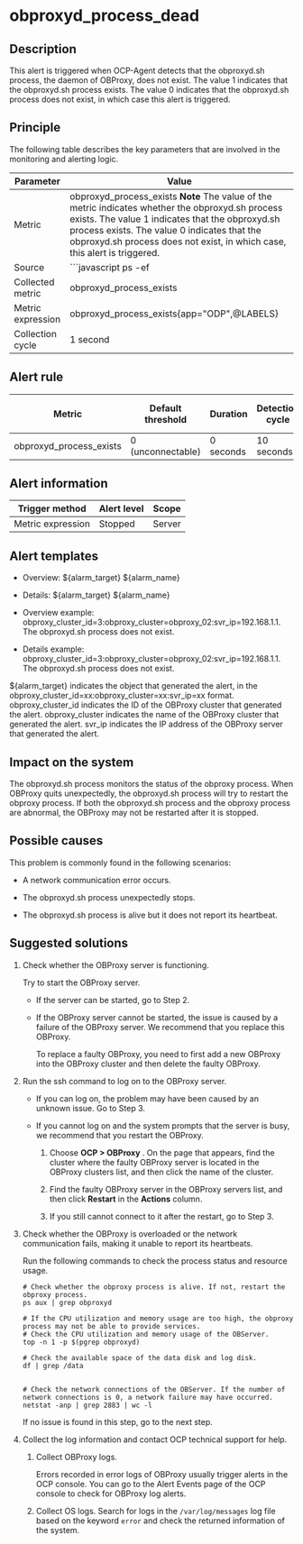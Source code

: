 obproxyd_process_dead 
==========================================



Description 
--------------------------------

This alert is triggered when OCP-Agent detects that the obproxyd.sh process, the daemon of OBProxy, does not exist. The value 1 indicates that the obproxyd.sh process exists. The value 0 indicates that the obproxyd.sh process does not exist, in which case this alert is triggered.

Principle 
------------------------------

The following table describes the key parameters that are involved in the monitoring and alerting logic. 


|     Parameter     |                                                                                                                                                       Value                                                                                                                                                       |
|-------------------|-------------------------------------------------------------------------------------------------------------------------------------------------------------------------------------------------------------------------------------------------------------------------------------------------------------------|
| Metric            | obproxyd_process_exists **Note**  The value of the metric indicates whether the obproxyd.sh process exists. The value 1 indicates that the obproxyd.sh process exists. The value 0 indicates that the obproxyd.sh process does not exist, in which case, this alert is triggered. |
| Source            | ```javascript ps -ef|grep -w obproxyd.sh|grep -v grep|wc -l ```  **Note**  The metric source of this alert is special. OCP-Agent runs the preceding Linux command to verify whether the daemon of OBProxy exists.                                                         |
| Collected metric  | obproxyd_process_exists                                                                                                                                                                                                                                                                                           |
| Metric expression | obproxyd_process_exists{app="ODP",@LABELS}                                                                                                                                                                                                                                                                        |
| Collection cycle  | 1 second                                                                                                                                                                                                                                                                                                          |



Alert rule 
-------------------------------



|         Metric          | Default threshold | Duration  | Detection cycle | Time before clearance |
|-------------------------|-------------------|-----------|-----------------|-----------------------|
| obproxyd_process_exists | 0 (unconnectable) | 0 seconds | 10 seconds      | 5 minutes             |



Alert information 
--------------------------------------



|  Trigger method   | Alert level | Scope  |
|-------------------|-------------|--------|
| Metric expression | Stopped     | Server |



Alert templates 
------------------------------------

* Overview: ${alarm_target} ${alarm_name}

  

* Details: ${alarm_target} ${alarm_name}

  

* Overview example: obproxy_cluster_id=3:obproxy_cluster=obproxy_02:svr_ip=192.168.1.1. The obproxyd.sh process does not exist.

  

* Details example: obproxy_cluster_id=3:obproxy_cluster=obproxy_02:svr_ip=192.168.1.1. The obproxyd.sh process does not exist.

  




${alarm_target} indicates the object that generated the alert, in the obproxy_cluster_id=xx:obproxy_cluster=xx:svr_ip=xx format. obproxy_cluster_id indicates the ID of the OBProxy cluster that generated the alert. obproxy_cluster indicates the name of the OBProxy cluster that generated the alert. svr_ip indicates the IP address of the OBProxy server that generated the alert.

Impact on the system 
-----------------------------------------

The obproxyd.sh process monitors the status of the obproxy process. When OBProxy quits unexpectedly, the obproxyd.sh process will try to restart the obproxy process. If both the obproxyd.sh process and the obproxy process are abnormal, the OBProxy may not be restarted after it is stopped.

Possible causes 
------------------------------------

This problem is commonly found in the following scenarios:

* A network communication error occurs.

  

* The obproxyd.sh process unexpectedly stops.

  

* The obproxyd.sh process is alive but it does not report its heartbeat.

  




**Suggested solutions** 
--------------------------------------------

1. Check whether the OBProxy server is functioning. 

   Try to start the OBProxy server. 
   * If the server can be started, go to Step 2.

     
   
   * If the OBProxy server cannot be started, the issue is caused by a failure of the OBProxy server. We recommend that you replace this OBProxy. 

     To replace a faulty OBProxy, you need to first add a new OBProxy into the OBProxy cluster and then delete the faulty OBProxy.
     
   

   

2. Run the ssh command to log on to the OBProxy server. 

   * If you can log on, the problem may have been caused by an unknown issue. Go to Step 3.

     
   
   * If you cannot log on and the system prompts that the server is busy, we recommend that you restart the OBProxy. 

     1. Choose **OCP \> OBProxy** . On the page that appears, find the cluster where the faulty OBProxy server is located in the OBProxy clusters list, and then click the name of the cluster.

        
     
     2. Find the faulty OBProxy server in the OBProxy servers list, and then click **Restart** in the **Actions** column.

        
     
     3. If you still cannot connect to it after the restart, go to Step 3.

        
     

     
   

   

3. Check whether the OBProxy is overloaded or the network communication fails, making it unable to report its heartbeats.

   Run the following commands to check the process status and resource usage. 

   ```unknow
   # Check whether the obproxy process is alive. If not, restart the obproxy process. 
   ps aux | grep obproxyd
   
   # If the CPU utilization and memory usage are too high, the obproxy process may not be able to provide services. 
   # Check the CPU utilization and memory usage of the OBServer. 
   top -n 1 -p $(pgrep obproxyd)
   
   # Check the available space of the data disk and log disk. 
   df | grep /data
   
   
   # Check the network connections of the OBServer. If the number of network connections is 0, a network failure may have occurred. 
   netstat -anp | grep 2883 | wc -l
   ```

   

   If no issue is found in this step, go to the next step.
   

4. Collect the log information and contact OCP technical support for help. 

   1. Collect OBProxy logs.

      Errors recorded in error logs of OBProxy usually trigger alerts in the OCP console. You can go to the Alert Events page of the OCP console to check for OBProxy log alerts.
      
   
   2. Collect OS logs. Search for logs in the `/var/log/messages` log file based on the keyword `error` and check the returned information of the system.

      
   

   




